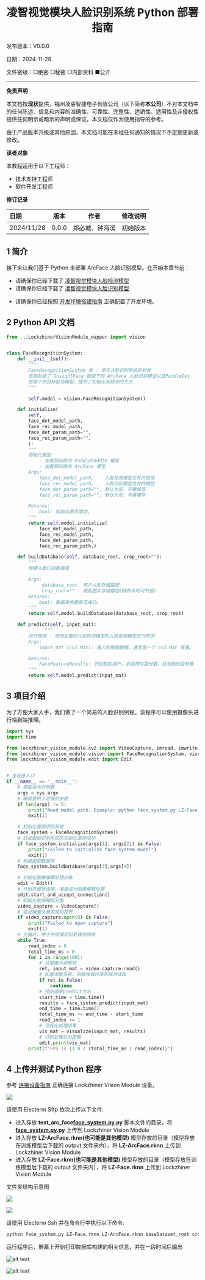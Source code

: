 <h1 align="center">凌智视觉模块人脸识别系统 Python 部署指南</h1>

发布版本：V0.0.0

日期：2024-11-28

文件密级：□绝密 □秘密 □内部资料 ■公开  

---

**免责声明**  

本文档按**现状**提供，福州凌睿智捷电子有限公司（以下简称**本公司**）不对本文档中的任何陈述、信息和内容的准确性、可靠性、完整性、适销性、适用性及非侵权性提供任何明示或暗示的声明或保证。本文档仅作为使用指导的参考。  

由于产品版本升级或其他原因，本文档可能在未经任何通知的情况下不定期更新或修改。  

**读者对象**  

本教程适用于以下工程师：  

- 技术支持工程师  
- 软件开发工程师  

**修订记录**  

| **日期**     | **版本** | **作者**  | **修改说明** |
|:-----------| -------- |---------| ------------ |
| 2024/11/28 | 0.0.0    | 郑必城、钟海滨 | 初始版本     |

## 1 简介

接下来让我们基于 Python 来部署 ArcFace 人脸识别模型。在开始本章节前：

* 请确保你已经下载了 [凌智视觉模块人脸检测模型](https://gitee.com/LockzhinerAI/LockzhinerVisionModule/releases/download/v0.0.3/LZ-Face.rknn)
* 请确保你已经下载了 [凌智视觉模块人脸识别模型](https://gitee.com/LockzhinerAI/LockzhinerVisionModule/releases/download/v0.0.0/LZ-ArcFace.rknn)
- 请确保你已经按照 [开发环境搭建指南](../../../../docs/introductory_tutorial/python_development_environment.md) 正确配置了开发环境。

## 2 Python API 文档

```python
from ...LockzhinerVisionModule_wapper import vision


class FaceRecognitionSystem:
    def __init__(self):
        """
        FaceRecognitionSystem 类 - 用于人脸识别系统的封装
        该类封装了 InsightFace 框架下的 ArcFace 人脸识别模型以及PaddleDet 
        框架下的目标检测模型，提供了初始化和预测的方法
        """

        self.model = vision.FaceRecognitionSystem()

    def initialize(
        self,
        face_det_model_path,
        face_rec_model_path,
        face_det_param_path="",
        face_rec_param_path="",
        ):
        """
        初始化模型  
            - 加载预训练的 PaddlePaddle 模型
            - 加载预训练的 ArcFace 模型
        Args:
            face_det_model_path,    人脸检测模型文件的路径
            face_rec_model_path,    人脸识别模型文件的路径
            face_det_param_path="", 默认为空，不需填写
            face_rec_param_path="", 默认为空，不需填写

        Returns:
            bool: 初始化是否成功。
        """
        return self.model.initialize(
            face_det_model_path,
            face_rec_model_path,
            face_det_param_path,
            face_rec_param_path,)

    def buildDatabase(self, database_root, crop_root=""):
        """
        构建人脸识别数据库

        Args:
             database_root  用户人脸存储路径
             crop_root=""   裁剪图片存储路径(DEBUG时可开启)
        Returns:
            bool: 数据库构建是否成功。
        """
        return self.model.buildDatabase(database_root, crop_root)

    def predict(self, input_mat):
              """
        进行预测 - 使用加载的人脸检测模型和人脸是被模型进行预测
        Args:
            input_mat (cv2.Mat): 输入的图像数据，通常是一个 cv2.Mat 变量。

        Returns:
            FaceFeatureResults: 识别到的用户，余弦相似度分数，检测到的目标框
        """
        return self.model.predict(input_mat)

```

## 3 项目介绍

为了方便大家入手，我们做了一个简易的人脸识别例程。该程序可以使用摄像头进行端到端推理。

```python
import sys
import time

from lockzhiner_vision_module.cv2 import VideoCapture, imread, imwrite
from lockzhiner_vision_module.vision import FaceRecognitionSystem, visualize
from lockzhiner_vision_module.edit import Edit


# 主程序入口
if __name__ == '__main__':
    # 获取命令行参数
    args = sys.argv
    # 确保提供了足够的参数
    if len(args) != 5:
        print("Need model path. Example: python face_system.py LZ-Face.rknn LZ-ArcFace.rknn baseDataset_root crop_root")
        exit(1)

    # 初始化面部识别系统
    face_system = FaceRecognitionSystem()
    # 验证面部识别系统的初始化是否成功
    if face_system.initialize(args[1], args[2]) is False:
        print("Failed to initialize face_system model")
        exit(1)
    # 构建面部数据库
    face_system.buildDatabase(args[3],args[4])

    # 初始化图像编辑处理对象
    edit = Edit()
    # 开始并接受连接，准备进行图像编辑处理
    edit.start_and_accept_connection()
    # 初始化视频捕捉对象
    video_capture = VideoCapture()
    # 验证摄像头是否成功打开
    if video_capture.open(0) is False:
        print("Failed to open capture")
        exit(1)
    # 主循环，用于持续捕捉和处理视频帧
    while True:
        read_index = 0
        total_time_ms = 0
        for i in range(100):
            # 从摄像头读取帧
            ret, input_mat = video_capture.read()
            # 如果读取失败，则继续循环直到成功读取
            if ret is False:
                continue
            # 预测调用predict方法
            start_time = time.time()
            results = face_system.predict(input_mat)
            end_time = time.time()
            total_time_ms += end_time - start_time
            read_index += 1
            # 可视化处理结果
            vis_mat = visualize(input_mat, results)
            # 打印处理后的图像
            edit.print(vis_mat)
        print(f"FPS is {1.0 / (total_time_ms / read_index)}")

```

## 4 上传并测试 Python 程序

参考 [连接设备指南](../../../../docs/introductory_tutorial/connect_device_using_ssh.md) 正确连接 Lockzhiner Vision Module 设备。

![](../../../../docs/introductory_tutorial/images/connect_device_using_ssh/ssh_success.png)

请使用 Electerm Sftp 依次上传以下文件:

- 进入存放 **test_arc_face[face_system.py](face_system.py).py** 脚本文件的目录，将 **[face_system.py](face_system.py).py** 上传到 Lockzhiner Vision Module
- 进入存放 **LZ-ArcFace.rknn(也可能是其他模型)** 模型存放的目录（模型存放在训练模型后下载的 output 文件夹内），将 **LZ-ArcFace.rknn** 上传到 Lockzhiner Vision Module
- 进入存放 **LZ-Face.rknn(也可能是其他模型)** 模型存放的目录（模型存放在训练模型后下载的 output 文件夹内），将 **LZ-Face.rknn** 上传到 Lockzhiner Vision Module

文件夹结构示意图

![](./images/img_1.png)
        
![](./images/connect.png)




请使用 Electerm Ssh 并在命令行中执行以下命令:

```bash
python face_system.py LZ-Face.rknn LZ-ArcFace.rknn baseDataset_root crop_root
```

运行程序后，屏幕上开始打印数据库构建的相关信息，并在一段时间后输出 

![alt text](./images/build_database.png)

![alt text](./images/fps.png)

